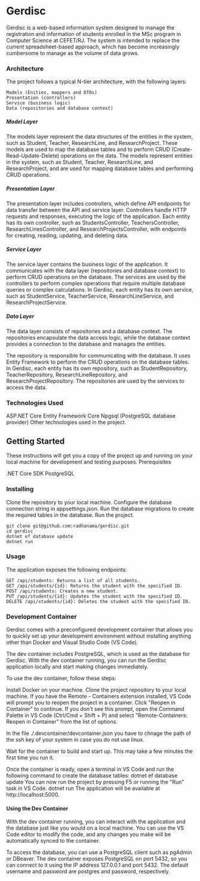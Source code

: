 # **Gerdisc**

Gerdisc is a web-based information system designed to manage the registration and information of students enrolled in the MSc program in Computer Science at CEFET/RJ. The system is intended to replace the current spreadsheet-based approach, which has become increasingly cumbersome to manage as the volume of data grows.

### Architecture

The project follows a typical N-tier architecture, with the following layers:

    Models (Enities, mappers and DTOs)
    Presentation (controllers)
    Service (business logic)
    Data (repositories and database context)

##### Model Layer
The models layer represent the data structures of the entities in the system, such as Student, Teacher, ResearchLine, and ResearchProject. These models are used to map the database tables and to perform CRUD (Create-Read-Update-Delete) operations on the data.
The models represent entities in the system, such as Student, Teacher, ResearchLine, and ResearchProject, and are used for mapping database tables and performing CRUD operations.

##### Presentation Layer
The presentation layer includes controllers, which define API endpoints for data transfer between the API and service layer. 
Controllers handle HTTP requests and responses, executing the logic of the application. Each entity has its own controller, such as StudentsController, TeachersController, ResearchLinesController, and ResearchProjectsController, with endpoints for creating, reading, updating, and deleting data.

##### Service Layer 
The service layer contains the business logic of the application. It communicates with the data layer (repositories and database context) to perform CRUD operations on the database. The services are used by the controllers to perform complex operations that require multiple database queries or complex calculations. In Gerdisc, each entity has its own service, such as StudentService, TeacherService, ResearchLineService, and ResearchProjectService.

##### Data Layer

The data layer consists of repositories and a database context. The repositories encapsulate the data access logic, while the database context provides a connection to the database and manages the entities.

The repository is responsible for communicating with the database. It uses Entity Framework to perform the CRUD operations on the database tables. In Gerdisc, each entity has its own repository, such as StudentRepository, TeacherRepository, ResearchLineRepository, and ResearchProjectRepository. The repositories are used by the services to access the data.

### Technologies Used

ASP.NET Core
Entity Framework Core
Npgsql (PostgreSQL database provider)
Other technologies used in the project.

## Getting Started

These instructions will get you a copy of the project up and running on your local machine for development and testing purposes.
Prerequisites

.NET Core SDK
PostgreSQL

### Installing

Clone the repository to your local machine.
Configure the database connection string in appsettings.json.
Run the database migrations to create the required tables in the database.
Run the project.

    git clone git@github.com:radhanama/gerdisc.git
    cd gerdisc
    dotnet ef database update
    dotnet run

### Usage

The application exposes the following endpoints:

    GET /api/students: Returns a list of all students.
    GET /api/students/{id}: Returns the student with the specified ID.
    POST /api/students: Creates a new student.
    PUT /api/students/{id}: Updates the student with the specified ID.
    DELETE /api/students/{id}: Deletes the student with the specified ID.


### Development Container

Gerdisc comes with a preconfigured development container that allows you to quickly set up your development environment without installing anything other than Docker and Visual Studio Code (VS Code).

The dev container includes PostgreSQL, which is used as the database for Gerdisc. With the dev container running, you can run the Gerdisc application locally and start making changes immediately.

To use the dev container, follow these steps:

Install Docker on your machine.
Clone the project repository to your local machine.
If you have the Remote - Containers extension installed, VS Code will prompt you to reopen the project in a container. Click "Reopen in Container" to continue.
If you don't see this prompt, open the Command Palette in VS Code (Ctrl/Cmd + Shift + P) and select "Remote-Containers: Reopen in Container" from the list of options.

In the file ./.devcontainer/devcontainer.json you have to chnage the path of the ssh key of your system in case you do not use linux.

Wait for the container to build and start up. This may take a few minutes the first time you run it.

Once the container is ready, open a terminal in VS Code and run the following command to create the database tables:
    dotnet ef database update
You can now run the project by pressing F5 or running the "Run" task in VS Code.
    dotnet run
The application will be available at http://localhost:5000.

#### Using the Dev Container

With the dev container running, you can interact with the application and the database just like you would on a local machine. You can use the VS Code editor to modify the code, and any changes you make will be automatically synced to the container.

To access the database, you can use a PostgreSQL client such as pgAdmin or DBeaver. The dev container exposes PostgreSQL on port 5432, so you can connect to it using the IP address 127.0.0.1 and port 5432. The default username and password are postgres and password, respectively.